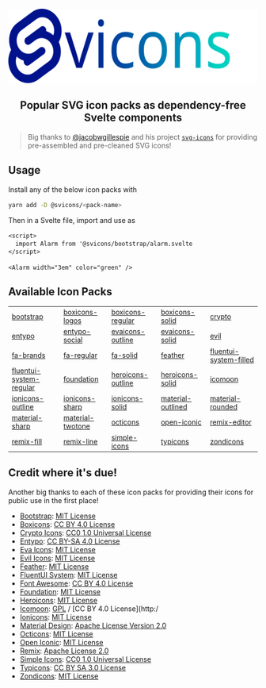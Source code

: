 <p align="center">
  <img src="site/static/svicons.svg" alt="Svicons" height=150>
</p>

<h2 align="center">Popular SVG icon packs as dependency-free Svelte components</h2>

> Big thanks to [@jacobwgillespie](https://github.com/jacobwgillespie) and his project [`svg-icons`](https://github.com/svg-icons/svg-icons) for providing pre-assembled and pre-cleaned SVG icons!

## Usage

Install any of the below icon packs with

```sh
yarn add -D @svicons/<pack-name>
```

Then in a Svelte file, import and use as

```svelte
<script>
  import Alarm from '@svicons/bootstrap/alarm.svelte
</script>

<Alarm width="3em" color="green" />
```

## Available Icon Packs

|                             |                      |                       |                       |                            |
| --------------------------- | -------------------- | --------------------- | --------------------- | -------------------------- |
| [bootstrap][]               | [boxicons-logos][]   | [boxicons-regular][]  | [boxicons-solid][]    | [crypto][]                 |
| [entypo][]                  | [entypo-social][]    | [evaicons-outline][]  | [evaicons-solid][]    | [evil][]                   |
| [fa-brands][]               | [fa-regular][]       | [fa-solid][]          | [feather][]           | [fluentui-system-filled][] |
| [fluentui-system-regular][] | [foundation][]       | [heroicons-outline][] | [heroicons-solid][]   | [icomoon][]                |
| [ionicons-outline][]        | [ionicons-sharp][]   | [ionicons-solid][]    | [material-outlined][] | [material-rounded][]       |
| [material-sharp][]          | [material-twotone][] | [octicons][]          | [open-iconic][]       | [remix-editor][]           |
| [remix-fill][]              | [remix-line][]       | [simple-icons][]      | [typicons][]          | [zondicons][]              |

## Credit where it's due!

Another big thanks to each of these icon packs for providing their icons for public use in the first place!

- [Bootstrap](https://icons.getbootstrap.com): [MIT License](https://github.com/twbs/icons/blob/main/LICENSE.md)
- [Boxicons](https://boxicons.com): [CC BY 4.0 License](https://boxicons.com/get-started#license)
- [Crypto Icons](http://cryptoicons.co): [CC0 1.0 Universal License](https://github.com/atomiclabs)
- [Entypo](http://entypo.com): [CC BY-SA 4.0 License](http://www.entypo.com/)
- [Eva Icons](https://akveo.github.io/eva-icons): [MIT License](https://github.com/akveo/eva-icons/blob/master/LICENSE.txt)
- [Evil Icons](https://evil-icons.io): [MIT License](https://github.com/evil-icons/evil-icons/blob/master/LICENSE.txt)
- [Feather](https://feathericons.com): [MIT License](https://github.com/feathericons/feather/blob/master/LICENSE)
- [FluentUI System](https://github.com/microsoft/fluentui-system-icons): [MIT License](https://github.com/microsoft/fluentui-system-icons/blob)
- [Font Awesome](https://fontawesome.com): [CC BY 4.0 License](https://github.com/FortAwesome/Font-Awesome/blob)
- [Foundation](https://zurb.com/playground/foundation-icon-fonts-3): [MIT License](https://github.com/thecreation/standard-icons/blob/master)
- [Heroicons](https://github.com/refactoringui/heroicons): [MIT License](https://github.com/tailwindlabs/heroicons/blob/master/LICENSE)
- [Icomoon](https://icomoon.io): [GPL](http://www.gnu.org/licenses/gpl.html) / [CC BY 4.0 License](http:/
- [Ionicons](https://ionicons.com): [MIT License](https://github.com/ionic-team/ionicons/blob/master/LICENSE)
- [Material Design](https://material.io/icons): [Apache License Version 2.0](https://github.com/google)
- [Octicons](https://octicons.github.com): [MIT License](https://github.com/primer/octicons/blob/master/LICENSE)
- [Open Iconic](https://npmjs.com/package/open-iconic): [MIT License](https://github.com/iconic/open-iconic/blob/master)
- [Remix](https://remixicon.com): [Apache License 2.0](https://github.com/Remix-Design/RemixIcon/blob/master)
- [Simple Icons](https://github.com/simple-icons/simple-icons): [CC0 1.0 Universal License](https://github.com/simple-icons/simple-icons/blob)
- [Typicons](https://s-ings.com/typicons): [CC BY SA 3.0 License](http://creativecommons.org/licenses/by-sa/3.0/)
- [Zondicons](https://www.zondicons.com): [MIT License](https://github.com/dukestreetstudio/zondicons/blob/master/LICENSE)

[bootstrap]: https://npmjs.com/package/@svicons/bootstrap
[boxicons-logos]: https://npmjs.com/package/@svicons/boxicons-logos
[boxicons-regular]: https://npmjs.com/package/@svicons/boxicons-regular
[boxicons-solid]: https://npmjs.com/package/@svicons/boxicons-solid
[crypto]: https://npmjs.com/package/@svicons/crypto
[entypo]: https://npmjs.com/package/@svicons/entypo
[entypo-social]: https://npmjs.com/package/@svicons/entypo-social
[evaicons-outline]: https://npmjs.com/package/@svicons/evaicons-outline
[evaicons-solid]: https://npmjs.com/package/@svicons/evaicons-solid
[evil]: https://npmjs.com/package/@svicons/evil
[fa-brands]: https://npmjs.com/package/@svicons/fa-brands
[fa-regular]: https://npmjs.com/package/@svicons/fa-regular
[fa-solid]: https://npmjs.com/package/@svicons/fa-solid
[feather]: https://npmjs.com/package/@svicons/feather
[fluentui-system-filled]: https://npmjs.com/package/@svicons/fluentui-system-filled
[fluentui-system-regular]: https://npmjs.com/package/@svicons/fluentui-system-regular
[foundation]: https://npmjs.com/package/@svicons/foundation
[heroicons-outline]: https://npmjs.com/package/@svicons/heroicons-outline
[heroicons-solid]: https://npmjs.com/package/@svicons/heroicons-solid
[icomoon]: https://npmjs.com/package/@svicons/icomoon
[ionicons-sharp]: https://npmjs.com/package/@svicons/ionicons-sharp
[ionicons-solid]: https://npmjs.com/package/@svicons/ionicons-solid
[ionicons-outline]: https://npmjs.com/package/@svicons/ionicons-outline
[material]: https://npmjs.com/package/@svicons/material
[material-outlined]: https://npmjs.com/package/@svicons/material-outlined
[material-rounded]: https://npmjs.com/package/@svicons/material-rounded
[material-twotone]: https://npmjs.com/package/@svicons/material-twotone
[material-sharp]: https://npmjs.com/package/@svicons/material-sharp
[octicons]: https://npmjs.com/package/@svicons/octicons
[open-iconic]: https://npmjs.com/package/@svicons/open-iconic
[remix-fill]: https://npmjs.com/package/@svicons/remix-fill
[remix-editor]: https://npmjs.com/package/@svicons/remix-editor
[remix-line]: https://npmjs.com/package/@svicons/remix-line
[simple-icons]: https://npmjs.com/package/@svicons/simple-icons
[typicons]: https://npmjs.com/package/@svicons/typicons
[zondicons]: https://npmjs.com/package/@svicons/zondicons
